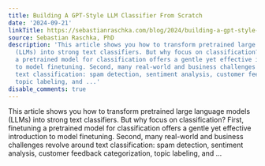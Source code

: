 ```yaml
---
title: Building A GPT-Style LLM Classifier From Scratch
date: '2024-09-21'
linkTitle: https://sebastianraschka.com/blog/2024/building-a-gpt-style-llm-classifier.html
source: Sebastian Raschka, PhD
description: 'This article shows you how to transform pretrained large language models
  (LLMs) into strong text classifiers. But why focus on classification? First, finetuning
  a pretrained model for classification offers a gentle yet effective introduction
  to model finetuning. Second, many real-world and business challenges revolve around
  text classification: spam detection, sentiment analysis, customer feedback categorization,
  topic labeling, and ...'
disable_comments: true
---
```

This article shows you how to transform pretrained large language models (LLMs) into strong text classifiers. But why focus on classification? First, finetuning a pretrained model for classification offers a gentle yet effective introduction to model finetuning. Second, many real-world and business challenges revolve around text classification: spam detection, sentiment analysis, customer feedback categorization, topic labeling, and ...